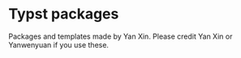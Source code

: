 # Typst packages

Packages and templates made by Yan Xin. Please credit Yan Xin or Yanwenyuan if you use these. 
